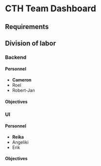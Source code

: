 CTH Team Dashboard
==================

## Requirements

## Division of labor

### Backend

#### Personnel

- __Cameron__
- Roel
- Robert-Jan

#### Objectives

### UI

#### Personnel

- __Reika__
- Angeliki
- Erik

#### Objectives
